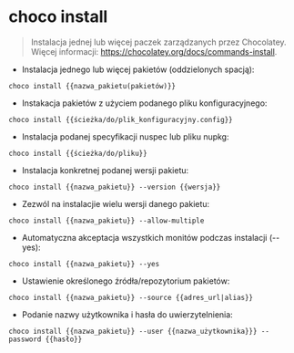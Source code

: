 # choco install

> Instalacja jednej lub więcej paczek zarządzanych przez Chocolatey.
> Więcej informacji: <https://chocolatey.org/docs/commands-install>.

- Instalacja jednego lub więcej pakietów (oddzielonych spacją):

`choco install {{nazwa_pakietu(pakietów)}}`

- Instakacja pakietów z użyciem podanego pliku konfiguracyjnego:

`choco install {{ścieżka/do/plik_konfiguracyjny.config}}`

- Instalacja podanej specyfikacji nuspec lub pliku nupkg:

`choco install {{ścieżka/do/pliku}}`

- Instalacja konkretnej podanej wersji pakietu:

`choco install {{nazwa_pakietu}} --version {{wersja}}`

- Zezwól na instalacjie wielu wersji danego pakietu:

`choco install {{nazwa_pakietu}} --allow-multiple`

- Automatyczna akceptacja wszystkich monitów podczas instalacji (--yes):

`choco install {{nazwa_pakietu}} --yes`

- Ustawienie określonego źródła/repozytorium pakietów:

`choco install {{nazwa_pakietu}} --source {{adres_url|alias}}`

- Podanie nazwy użytkownika i hasła do uwierzytelnienia:

`choco install {{nazwa_pakietu}} --user {{nazwa_użytkownika}}} --password {{hasło}}`